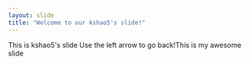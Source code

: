 ```yaml
---
layout: slide
title: "Welcome to our kshao5's slide!"
---
```

This is kshao5's slide
Use the left arrow to go back!This is my awesome slide
